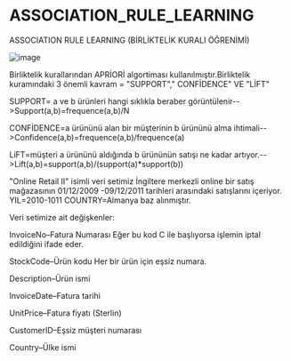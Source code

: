 # ASSOCIATION_RULE_LEARNING
ASSOCIATION RULE LEARNING (BİRLİKTELİK KURALI ÖĞRENİMİ)

![image](https://github.com/furkansukan/ASSOCIATION_RULE_LEARNING/assets/115731123/25aa8fbd-3f6d-4cbc-a567-88ed358c3d5a)


Birliktelik kurallarından APRİORİ algortiması kullanılmıştır.Birliktelik kuramındaki 3 önemli kavram = "SUPPORT"," CONFİDENCE" VE "LİFT"

SUPPORT= a ve b ürünleri hangi sıklıkla beraber görüntülenir-->Support(a,b)=frequence(a,b)/N

CONFİDENCE=a ürününü alan bir müşterinin b ürününü alma ihtimali-->Confidence(a,b)=frequence(a,b)/frequence(a)

LiFT=müşteri a ürününü aldığında b ürününün satışı ne kadar artıyor.-->Lift(a,b)=support(a,b)/(support(a)*support(b))

"Online Retail II" isimli veri setimiz İngiltere merkezli online bir satış mağazasının 01/12/2009 -09/12/2011 tarihleri arasındaki satışlarını içeriyor. YIL=2010-1011 COUNTRY=Almanya baz alınmıştır.

Veri setimize ait değişkenler:

InvoiceNo–Fatura Numarası Eğer bu kod C ile başlıyorsa işlemin iptal edildiğini ifade eder.

StockCode–Ürün kodu Her bir ürün için eşsiz numara.

Description–Ürün ismi

InvoiceDate–Fatura tarihi

UnitPrice–Fatura fiyatı (Sterlin)

CustomerID–Eşsiz müşteri numarası

Country–Ülke ismi

